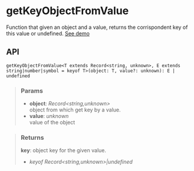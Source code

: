 # getKeyObjectFromValue
Function that given an object and a value, returns the corrispondent key of this value or undefined. [See demo](https://react-tools.ndria.dev/#/utils/getKeyObjectFromValue)

## API

```tsx
getKeyObjectFromValue<T extends Record<string, unknown>, E extends string|number|symbol = keyof T>(object: T, value?: unknown): E | undefined
```


> ### Params
>
> - __object__: _Record<string,unknown>_  
object from which get key by a value.
> - __value__: _unknown_  
value of the object
>



> ### Returns
>
> __key__: object key for the given value.
> - _keyof Record<string,unknown>|undefined_  
>